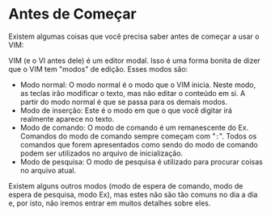 # Antes de Começar

Existem algumas coisas que você precisa saber antes de começar a usar o VIM:

VIM (e o VI antes dele) é um editor modal. Isso é uma forma bonita de dizer que
o VIM tem "modos" de edição. Esses modos são:

* Modo normal: O modo normal é o modo que o VIM inicia. Neste modo, as teclas
  irão modificar o texto, mas não editar o conteúdo em si. A partir do modo
  normal é que se passa para os demais modos.
* Modo de inserção: Este é o modo em que o que você digitar irá realmente aparece no texto.
* Modo de comando: O modo de comando é um remanescente do Ex. Comandos do modo
  de comando sempre começam com "`:`". Todos os comandos que forem apresentados
  como sendo do modo de comando podem ser utilizados no arquivo de
  inicialização.
* Modo de pesquisa: O modo de pesquisa é utilizado para procurar coisas no arquivo atual.

Existem alguns outros modos (modo de espera de comando, modo de espera de
pesquisa, modo Ex), mas estes não são tão comuns no dia a dia e, por isto, não
iremos entrar em muitos detalhes sobre eles.
